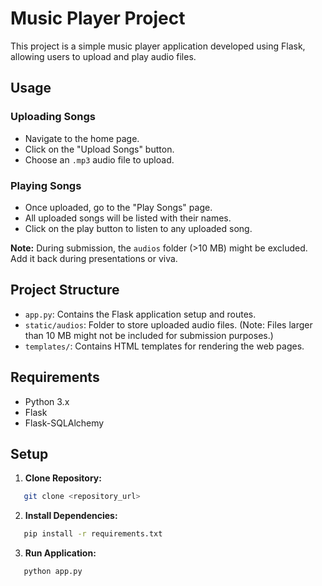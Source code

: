 # Music Player Project

This project is a simple music player application developed using Flask, allowing users to upload and play audio files.

## Usage

### Uploading Songs

- Navigate to the home page.
- Click on the "Upload Songs" button.
- Choose an `.mp3` audio file to upload.

### Playing Songs

- Once uploaded, go to the "Play Songs" page.
- All uploaded songs will be listed with their names.
- Click on the play button to listen to any uploaded song.

**Note:** During submission, the `audios` folder (>10 MB) might be excluded. Add it back during presentations or viva.

## Project Structure

- `app.py`: Contains the Flask application setup and routes.
- `static/audios`: Folder to store uploaded audio files. (Note: Files larger than 10 MB might not be included for submission purposes.)
- `templates/`: Contains HTML templates for rendering the web pages.

## Requirements

- Python 3.x
- Flask
- Flask-SQLAlchemy

## Setup

1. **Clone Repository:**

```bash
   git clone <repository_url>
```

2. **Install Dependencies:**

```bash
   pip install -r requirements.txt
```

3. **Run Application:**

```bash
   python app.py
```
